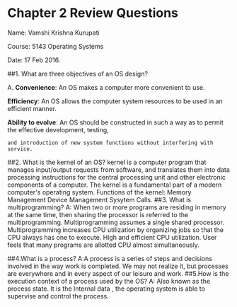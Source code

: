 # Chapter 2 Review Questions

Name: Vamshi Krishna Kurupati

Course: 5143 Operating Systems

Date: 17 Feb 2016.


##1. What are three objectives of an OS design?

A. **Convenience**: An OS makes a computer more convenient to use.

  **Efficiency**: An OS allows the computer system resources to be used in an efficient manner.

  **Ability to evolve**: An OS should be constructed in such a way as to permit the effective development, testing,
  
    and introduction of new system functions without interfering with service.

##2. What is the kernel of an OS?
  kernel is a computer program that manages input/output requests from software, and translates them into data processing
  instructions for the central processing unit and other electronic components of a computer. The kernel is a fundamental
  part of a modern computer's operating system.
  Functions of the kernel:
  Memory Management
  Device Management
  Sysytem Calls.
##3. What is multiprogramming?
A:   When two or more programs are residing in memory at the same time, then sharing the processor is referred to the multiprogramming.
Multiprogramming assumes a single shared processor. Multiprogramming increases CPU utilization by organizing jobs so that
the CPU always has one to execute.
High and efficient CPU utilization.
User feels that many programs are allotted CPU almost simultaneously.

##4.What is a process?
A:A process is a series of steps and decisions involved in the way work is completed. We may not realize it, 
but processes are everywhere and in every aspect of our leisure and work.
##5.How is the execution context of a process used by the OS? 
A:  Also known as the process state. It is the Internal data , the operating system is able to supervise and control the process.
  
  
  
  
